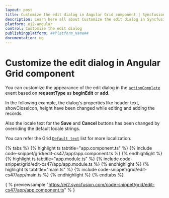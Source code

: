 ```yaml
---
layout: post
title: Customize the edit dialog in Angular Grid component | Syncfusion
description: Learn here all about Customize the edit dialog in Syncfusion ##Platform_Name## Grid component of Syncfusion Essential JS 2 and more.
platform: ej2-angular
control: Customize the edit dialog 
publishingplatform: ##Platform_Name##
documentation: ug
---
```


# Customize the edit dialog in Angular Grid component

You can customize the appearance of the edit dialog in the [`actionComplete`](../../api/grid/#actioncomplete) event based on **requestType** as **beginEdit** or **add**.

In the following example, the dialog's properties like header text, showCloseIcon, height have been changed while editing and adding the records.

Also the locale text for the **Save** and **Cancel** buttons has been changed by overriding the default locale strings.

You can refer the Grid [`Default text`](../global-local/) list for more localization.

{% tabs %}
{% highlight ts tabtitle="app.component.ts" %}
{% include code-snippet/grid/edit-cs47/app/app.component.ts %}
{% endhighlight %}
{% highlight ts tabtitle="app.module.ts" %}
{% include code-snippet/grid/edit-cs47/app/app.module.ts %}
{% endhighlight %}
{% highlight ts tabtitle="main.ts" %}
{% include code-snippet/grid/edit-cs47/app/main.ts %}
{% endhighlight %}
{% endtabs %}
  
{ % previewsample "https://ej2.syncfusion.com/code-snippet/grid/edit-cs47/app/app.component.ts" % }

